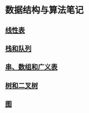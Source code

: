 # 数据结构与算法笔记

## [线性表](1.线性表.md)

## [栈和队列](2.栈和队列.md)

## [串、数组和广义表](3.串、数组和广义表.md)

## [树和二叉树](4.树和二叉树.md)

## [图](5.图.md)